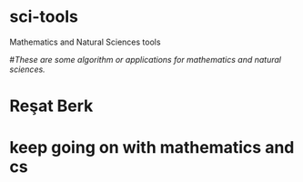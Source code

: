 # sci-tools
Mathematics and Natural Sciences tools

#*These are some algorithm or applications for mathematics and natural sciences.*
# Reşat Berk
# keep going on with mathematics and cs

